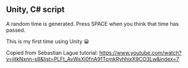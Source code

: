 Unity, C# script
---------------
A random time is generated. Press SPACE when you think that time has passed.

This is my first time using Unity 😀

Copied from Sebastian Lague tutorial: https://www.youtube.com/watch?v=jitkNxnn-s8&list=PLFt_AvWsXl0fnA91TcmkRyhhixX9CO3Lw&index=7
